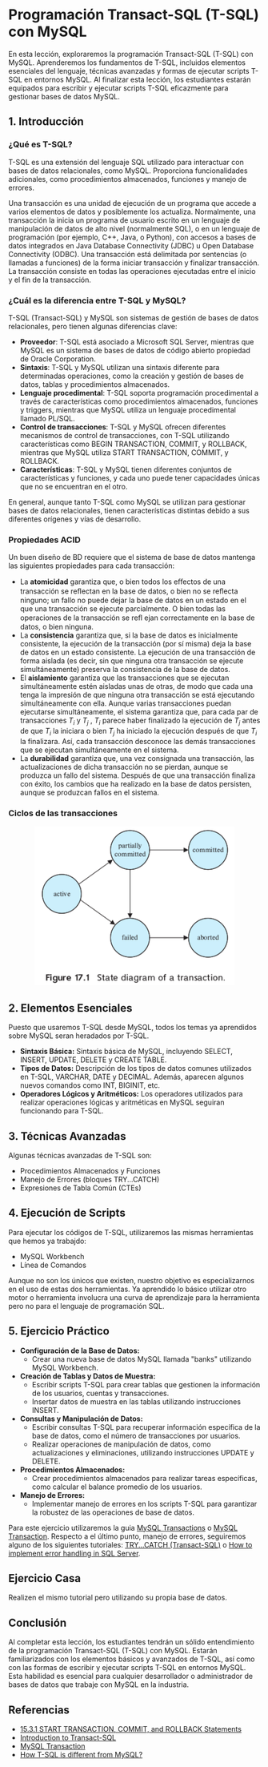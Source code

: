 # Programación Transact-SQL (T-SQL) con MySQL

En esta lección, exploraremos la programación Transact-SQL (T-SQL) con MySQL. Aprenderemos los fundamentos de T-SQL, incluidos elementos esenciales del lenguaje, técnicas avanzadas y formas de ejecutar scripts T-SQL en entornos MySQL. Al finalizar esta lección, los estudiantes estarán equipados para escribir y ejecutar scripts T-SQL eficazmente para gestionar bases de datos MySQL.


## 1. Introducción 

### ¿Qué es T-SQL?
    
T-SQL es una extensión del lenguaje SQL utilizado para interactuar con bases de datos relacionales, como MySQL. Proporciona funcionalidades adicionales, como procedimientos almacenados, funciones y manejo de errores.

Una transacción es una unidad de ejecución de un programa que accede a varios elementos de datos y posiblemente los actualiza. Normalmente, una transacción la inicia un programa de usuario escrito en un lenguaje de manipulación de datos de alto nivel (normalmente SQL), o en un lenguaje de programación (por ejemplo, C++, Java, o Python), con accesos a bases de datos integrados en Java Database Connectivity (JDBC) u Open Database Connectivity (ODBC). Una transacción está delimitada por sentencias (o llamadas a funciones) de la forma iniciar transacción y finalizar transacción. La transacción consiste en todas las operaciones ejecutadas entre el inicio y el fin de la transacción.


### ¿Cuál es la diferencia entre T-SQL y MySQL?

T-SQL (Transact-SQL) y MySQL son sistemas de gestión de bases de datos relacionales, pero tienen algunas diferencias clave:

- **Proveedor**: T-SQL está asociado a Microsoft SQL Server, mientras que MySQL es un sistema de bases de datos de código abierto propiedad de Oracle Corporation.
- **Sintaxis**: T-SQL y MySQL utilizan una sintaxis diferente para determinadas operaciones, como la creación y gestión de bases de datos, tablas y procedimientos almacenados.
- **Lenguaje procedimental**: T-SQL soporta programación procedimental a través de características como procedimientos almacenados, funciones y triggers, mientras que MySQL utiliza un lenguaje procedimental llamado PL/SQL.
- **Control de transacciones**: T-SQL y MySQL ofrecen diferentes mecanismos de control de transacciones, con T-SQL utilizando características como BEGIN TRANSACTION, COMMIT, y ROLLBACK, mientras que MySQL utiliza START TRANSACTION, COMMIT, y ROLLBACK.
- **Características**: T-SQL y MySQL tienen diferentes conjuntos de características y funciones, y cada uno puede tener capacidades únicas que no se encuentran en el otro.

En general, aunque tanto T-SQL como MySQL se utilizan para gestionar bases de datos relacionales, tienen características distintas debido a sus diferentes orígenes y vías de desarrollo.

###  Propiedades ACID

Un buen diseño de BD requiere que el sistema de base de datos mantenga las siguientes propiedades para cada transacción:

- La **atomicidad** garantiza que, o bien todos los eﬀectos de una transacción se reﬂectan en la base de datos, o bien no se reﬂecta ninguno; un fallo no puede dejar la base de datos en un estado en el que una transacción se ejecute parcialmente. O bien todas las operaciones de la transacción se reﬂ ejan correctamente en la base de datos, o bien ninguna.
- La **consistencia** garantiza que, si la base de datos es inicialmente consistente, la ejecución de la transacción (por sí misma) deja la base de datos en un estado consistente. La ejecución de una transacción de forma aislada (es decir, sin que ninguna otra transacción se ejecute simultáneamente) preserva la consistencia de la base de datos.
- El **aislamiento** garantiza que las transacciones que se ejecutan simultáneamente estén aisladas unas de otras, de modo que cada una tenga la impresión de que ninguna otra transacción se está ejecutando simultáneamente con ella. Aunque varias transacciones puedan ejecutarse simultáneamente, el sistema garantiza que, para cada par de transacciones $T_i$ y $T_j$ , $T_i$ parece haber finalizado la ejecución de $T_j$ antes de que $T_i$ la iniciara o bien $T_j$ ha iniciado la ejecución después de que $T_i$ la finalizara. Así, cada transacción desconoce las demás transacciones que se ejecutan simultáneamente en el sistema.
- La **durabilidad** garantiza que, una vez consignada una transacción, las actualizaciones de dicha transacción no se pierdan, aunque se produzca un fallo del sistema. Después de que una transacción finaliza con éxito, los cambios que ha realizado en la base de datos persisten, aunque se produzcan fallos en el sistema.



### Ciclos de las transacciones

<p float="left" style="text-align:center">
  <img src="img/tsql.png" width="400" />
</p>


## 2. Elementos Esenciales

Puesto que usaremos T-SQL desde MySQL, todos los temas ya aprendidos sobre MySQL seran heradados por T-SQL.

   - **Sintaxis Básica:** Sintaxis básica de MySQL, incluyendo SELECT, INSERT, UPDATE, DELETE y CREATE TABLE.
   - **Tipos de Datos:** Descripción de los tipos de datos comunes utilizados en T-SQL, VARCHAR, DATE y DECIMAL. Además, aparecen algunos nuevos comandos como INT, BIGINIT, etc.
   - **Operadores Lógicos y Aritméticos:** Los operadores utilizados para realizar operaciones lógicas y aritméticas en MySQL seguiran funcionando para T-SQL.

## 3. Técnicas Avanzadas

Algunas técnicas avanzadas de T-SQL son:

   - Procedimientos Almacenados y Funciones
   - Manejo de Errores (bloques TRY...CATCH)
   - Expresiones de Tabla Común (CTEs)

## 4. Ejecución de Scripts

Para ejecutar los códigos de T-SQL, utilizaremos las mismas herramientas que hemos ya trabajdo:

- MySQL Workbench
- Línea de Comandos

Aunque no son los únicos que existen, nuestro objetivo es especializarnos en el uso de estas dos herramientas. Ya aprendido lo básico utilizar otro motor o herramienta involucra una curva de aprendizaje para la herramienta pero no para el lenguaje de programación SQL.

## 5. Ejercicio Práctico

   - **Configuración de la Base de Datos:**
     - Crear una nueva base de datos MySQL llamada "banks" utilizando MySQL Workbench.
   - **Creación de Tablas y Datos de Muestra:**
     - Escribir scripts T-SQL para crear tablas que gestionen la información de los usuarios, cuentas y transacciones.
     - Insertar datos de muestra en las tablas utilizando instrucciones INSERT.
   - **Consultas y Manipulación de Datos:**
     - Escribir consultas T-SQL para recuperar información específica de la base de datos, como el número de transacciones por usuarios.
     - Realizar operaciones de manipulación de datos, como actualizaciones y eliminaciones, utilizando instrucciones UPDATE y DELETE.
   - **Procedimientos Almacenados:**
     - Crear procedimientos almacenados para realizar tareas específicas, como calcular el balance promedio de los usuarios.
   - **Manejo de Errores:**
     - Implementar manejo de errores en los scripts T-SQL para garantizar la robustez de las operaciones de base de datos.

Para este ejercicio utilizaremos la guia [MySQL Transactions](https://www.mysqltutorial.org/mysql-stored-procedure/mysql-transactions/) o [MySQL Transaction](https://www.javatpoint.com/mysql-transaction). Respecto a el último punto, manejo de errores, seguiremos alguno de los siguientes tutoriales: [TRY...CATCH (Transact-SQL)](https://learn.microsoft.com/en-us/sql/t-sql/language-elements/try-catch-transact-sql?view=sql-server-ver16) o [How to implement error handling in SQL Server](https://www.sqlshack.com/how-to-implement-error-handling-in-sql-server/).

## Ejercicio Casa

Realizen el mismo tutorial pero utilizando su propia base de datos.

## Conclusión
Al completar esta lección, los estudiantes tendrán un sólido entendimiento de la programación Transact-SQL (T-SQL) con MySQL. Estarán familiarizados con los elementos básicos y avanzados de T-SQL, así como con las formas de escribir y ejecutar scripts T-SQL en entornos MySQL. Esta habilidad es esencial para cualquier desarrollador o administrador de bases de datos que trabaje con MySQL en la industria.

## Referencias

- [15.3.1 START TRANSACTION, COMMIT, and ROLLBACK Statements](https://dev.mysql.com/doc/refman/8.0/en/commit.html)
- [Introduction to Transact-SQL](https://learn.microsoft.com/en-us/training/modules/introduction-to-transact-sql/)
- [MySQL Transaction](https://www.javatpoint.com/mysql-transaction)
- [How T-SQL is different from MySQL?](https://www.quora.com/How-T-SQL-is-different-from-MySQL)